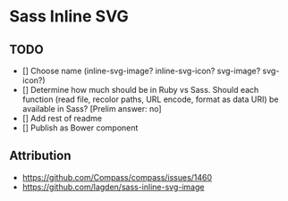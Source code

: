 # Sass Inline SVG

## TODO

- [] Choose name (inline-svg-image? inline-svg-icon? svg-image? svg-icon?)
- [] Determine how much should be in Ruby vs Sass. Should each function (read file, recolor paths, URL encode, format as data URI) be available in Sass? [Prelim answer: no]
- [] Add rest of readme
- [] Publish as Bower component

## Attribution

- https://github.com/Compass/compass/issues/1460
- https://github.com/lagden/sass-inline-svg-image

